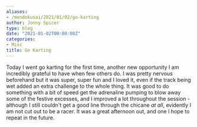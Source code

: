 ```yaml
---
aliases:
- /mendokusai/2021/01/02/go-karting
author: Jonny Spicer
type: blog
date: "2021-01-02T00:00:00Z"
categories:
- Misc
title: Go Karting
---
```

Today I went go karting for the first time, another new opportunity I am incredibly grateful to have when few others do. I was pretty nervous beforehand but it was super, super fun
and I loved it, even if the track being wet added an extra challenge to the whole thing. It was good to do something with a bit of speed get the adrenaline pumping to blow away some
of the festive excesses, and I improved a lot throughout the session - although I still couldn't get a good line through the chicane *at all*, evidently I am not cut out to be a racer.
It was a great afternoon out, and one I hope to repeat in the future.
